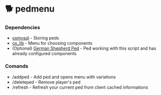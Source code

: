 # 🐕 pedmenu

### Dependencies
- [oxmysql](https://github.com/overextended/oxmysql) - Storing peds
- [ox_lib](https://github.com/overextended/ox_lib) - Menu for choosing components
- (Optional) [German Shepherd Ped](https://www.lcpdfr.com/downloads/gta5mods/character/19996-german-shepherd-malinois-k9-dog/) - Ped working with this script and has already configured components

### Comands
- /addped <id> <ped> - Add ped and opens menu with variations
- /deleteped <id> - Remove player's ped
- /refresh - Refresh your current ped from client cached informations
